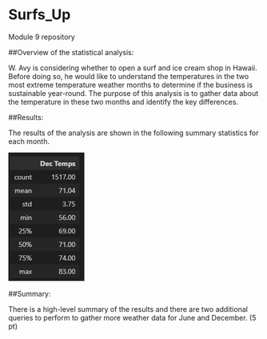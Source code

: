 # Surfs_Up
Module 9 repository

##Overview of the statistical analysis:

W. Avy is considering whether to open a surf and ice cream shop in Hawaii. Before doing so, he would like to understand the temperatures in the two most extreme temperature weather months to determine if the business is sustainable year-round. The purpose of this analysis is to gather data about the temperature in these two months and identify the key differences. 


##Results:

The results of the analysis are shown in the following summary statistics for each month. 

![name-of-you-image](https://github.com/Austin-Cyr/Surfs_Up/blob/main/December_Temps.PNG)

##Summary:

There is a high-level summary of the results and there are two additional queries to perform to gather more weather data for June and December. (5 pt)


